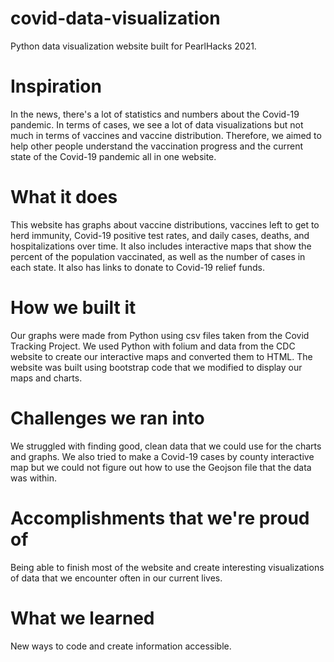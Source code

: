 # covid-data-visualization
Python data visualization website built for PearlHacks 2021.

# Inspiration
In the news, there's a lot of statistics and numbers about the Covid-19 pandemic. In terms of cases, we see a lot of data visualizations but not much in terms of vaccines and vaccine distribution. Therefore, we aimed to help other people understand the vaccination progress and the current state of the Covid-19 pandemic all in one website.

# What it does
This website has graphs about vaccine distributions, vaccines left to get to herd immunity, Covid-19 positive test rates, and daily cases, deaths, and hospitalizations over time. It also includes interactive maps that show the percent of the population vaccinated, as well as the number of cases in each state. It also has links to donate to Covid-19 relief funds.

# How we built it
Our graphs were made from Python using csv files taken from the Covid Tracking Project. We used Python with folium and data from the CDC website to create our interactive maps and converted them to HTML. The website was built using bootstrap code that we modified to display our maps and charts.

# Challenges we ran into
We struggled with finding good, clean data that we could use for the charts and graphs. We also tried to make a Covid-19 cases by county interactive map but we could not figure out how to use the Geojson file that the data was within.

# Accomplishments that we're proud of
Being able to finish most of the website and create interesting visualizations of data that we encounter often in our current lives.

# What we learned
New ways to code and create information accessible.

